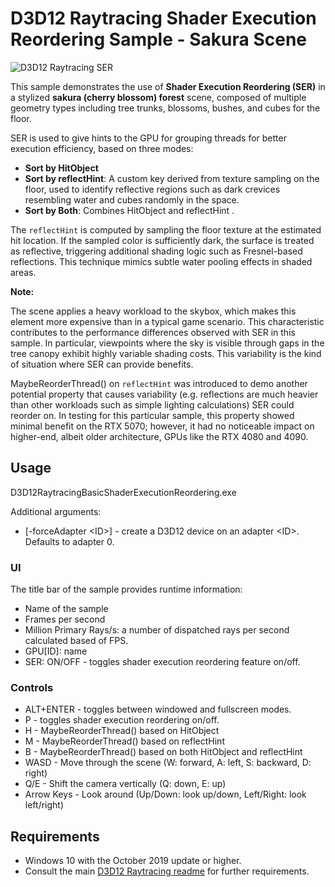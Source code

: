 # D3D12 Raytracing Shader Execution Reordering Sample - Sakura Scene
![D3D12 Raytracing SER](Screenshot.png)

This sample demonstrates the use of **Shader Execution Reordering (SER)** in a stylized **sakura (cherry blossom) forest** scene, composed of multiple geometry types including tree trunks, blossoms, bushes, and cubes for the floor.
 
SER is used to give hints to the GPU for grouping threads for better execution efficiency, based on three modes:
- **Sort by HitObject**
- **Sort by reflectHint**: A custom key derived from texture sampling on the floor, used to identify reflective regions such as dark crevices resembling water and cubes randomly in the space.
- **Sort by Both**: Combines HitObject and reflectHint .

The `reflectHint` is computed by sampling the floor texture at the estimated hit location. If the sampled color is sufficiently dark, the surface is treated as reflective, triggering additional shading logic such as Fresnel-based reflections. This technique mimics subtle water pooling effects in shaded areas.

**Note:**  

The scene applies a heavy workload to the skybox, which makes this element more expensive than in a typical game scenario. This characteristic contributes to the performance differences observed with SER in this sample. In particular, viewpoints where the sky is visible through gaps in the tree canopy exhibit highly variable shading costs. This variability is the kind of situation where SER can provide benefits. 

MaybeReorderThread() on `reflectHint` was introduced to demo another potential property that causes variability (e.g. reflections are much heavier than other workloads such as simple lighting calculations) SER could reorder on. In testing for this particular sample, this property showed minimal benefit on the RTX 5070; however, it had no noticeable impact on higher-end, albeit older architecture, GPUs like the RTX 4080 and 4090.
## Usage 
D3D12RaytracingBasicShaderExecutionReordering.exe 

Additional arguments:
  * [-forceAdapter \<ID>] - create a D3D12 device on an adapter \<ID>. Defaults to adapter 0.

### UI
The title bar of the sample provides runtime information:
* Name of the sample
* Frames per second
* Million Primary Rays/s: a number of dispatched rays per second calculated based of FPS.
* GPU[ID]: name
* SER: ON/OFF - toggles shader execution reordering feature on/off.

### Controls
* ALT+ENTER - toggles between windowed and fullscreen modes.
* P - toggles shader execution reordering on/off.
* H - MaybeReorderThread() based on HitObject
* M - MaybeReorderThread() based on reflectHint
* B - MaybeReorderThread() based on both HitObject and reflectHint
* WASD - Move through the scene (W: forward, A: left, S: backward, D: right)
* Q/E - Shift the camera vertically (Q: down, E: up)
* Arrow Keys - Look around (Up/Down: look up/down, Left/Right: look left/right)

## Requirements
* Windows 10 with the October 2019 update or higher.
* Consult the main [D3D12 Raytracing readme](../../readme.md) for further requirements.